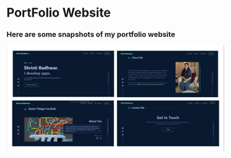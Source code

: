# PortFolio Website
 ### Here are some snapshots of my portfolio website
 ![Screenshots](https://github.com/ShristiBadhwar/PortFolio-Website/blob/main/portfolioss4.jpg)
